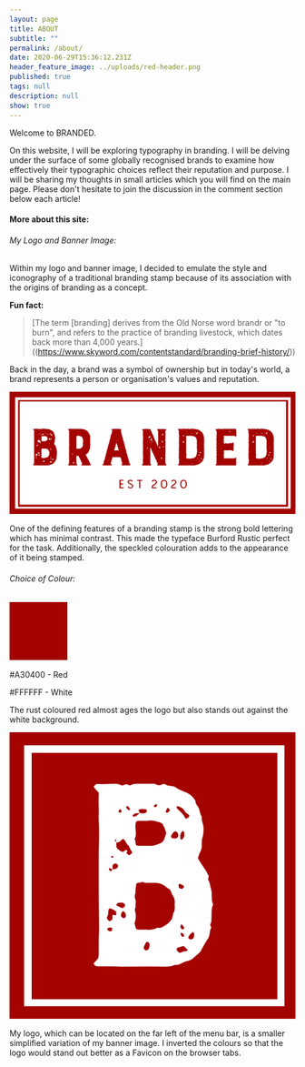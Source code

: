 ```yaml
---
layout: page
title: ABOUT
subtitle: ""
permalink: /about/
date: 2020-06-29T15:36:12.231Z
header_feature_image: ../uploads/red-header.png
published: true
tags: null
description: null
show: true
---
```

Welcome to BRANDED. 

On this website, I will be exploring typography in branding. I will be delving under the surface of some globally recognised brands to examine how effectively their typographic choices reflect their reputation and purpose. I will be sharing my thoughts in small articles which you will find on the main page. Please don't hesitate to join the discussion in the comment section below each article!

#### More about this site:

###### My Logo and Banner Image:

Within my logo and banner image, I decided to emulate the style and iconography of a traditional branding stamp because of its association with the origins of branding as a concept. 

**Fun fact:**

> \[The term [branding] derives from the Old Norse word brandr or "to burn", and refers to the practice of branding livestock, which dates back more than 4,000 years.]((https://www.skyword.com/contentstandard/branding-brief-history/)) 

Back in the day, a brand was a symbol of ownership but in today's world, a brand represents a person or organisation's values and reputation. 

![Banner image](../uploads/branded-final-logo-cropped.png "Banner Image")

One of the defining features of a branding stamp is the strong bold lettering which has minimal contrast. This made the typeface Burford Rustic perfect for the task. Additionally, the speckled colouration adds to the appearance of it being stamped. 

###### Choice of Colour:

![Colour Swatch](../uploads/red-colour-swatch.png "Colour Swatch")

\#A30400 - Red 

\#FFFFFF - White 

The rust coloured red almost ages the logo but also stands out against the white background. 

![Logo](../uploads/favicon-cropped.png "Logo")

My logo, which can be located on the far left of the menu bar, is a smaller simplified variation of my banner image. I inverted the colours so that the logo would stand out better as a Favicon on the browser tabs.
